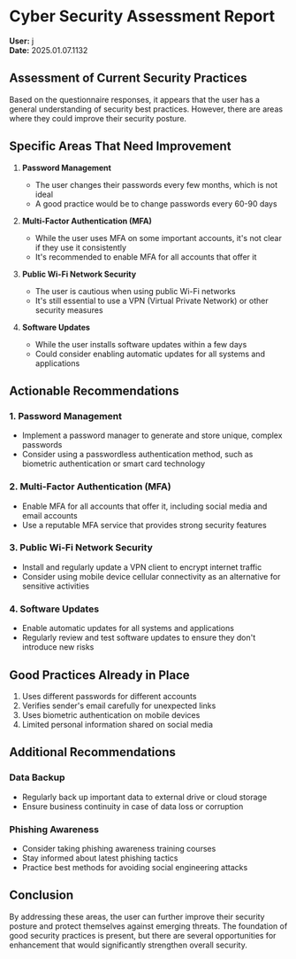 # Cyber Security Assessment Report
**User:** j  
**Date:** 2025.01.07.1132

## Assessment of Current Security Practices
Based on the questionnaire responses, it appears that the user has a general understanding of security best practices. However, there are areas where they could improve their security posture.

## Specific Areas That Need Improvement

1. **Password Management**
   - The user changes their passwords every few months, which is not ideal
   - A good practice would be to change passwords every 60-90 days

2. **Multi-Factor Authentication (MFA)**
   - While the user uses MFA on some important accounts, it's not clear if they use it consistently
   - It's recommended to enable MFA for all accounts that offer it

3. **Public Wi-Fi Network Security**
   - The user is cautious when using public Wi-Fi networks
   - It's still essential to use a VPN (Virtual Private Network) or other security measures

4. **Software Updates**
   - While the user installs software updates within a few days
   - Could consider enabling automatic updates for all systems and applications

## Actionable Recommendations

### 1. Password Management
- Implement a password manager to generate and store unique, complex passwords
- Consider using a passwordless authentication method, such as biometric authentication or smart card technology

### 2. Multi-Factor Authentication (MFA)
- Enable MFA for all accounts that offer it, including social media and email accounts
- Use a reputable MFA service that provides strong security features

### 3. Public Wi-Fi Network Security
- Install and regularly update a VPN client to encrypt internet traffic
- Consider using mobile device cellular connectivity as an alternative for sensitive activities

### 4. Software Updates
- Enable automatic updates for all systems and applications
- Regularly review and test software updates to ensure they don't introduce new risks

## Good Practices Already in Place
1. Uses different passwords for different accounts
2. Verifies sender's email carefully for unexpected links
3. Uses biometric authentication on mobile devices
4. Limited personal information shared on social media

## Additional Recommendations

### Data Backup
- Regularly back up important data to external drive or cloud storage
- Ensure business continuity in case of data loss or corruption

### Phishing Awareness
- Consider taking phishing awareness training courses
- Stay informed about latest phishing tactics
- Practice best methods for avoiding social engineering attacks

## Conclusion
By addressing these areas, the user can further improve their security posture and protect themselves against emerging threats. The foundation of good security practices is present, but there are several opportunities for enhancement that would significantly strengthen overall security.
